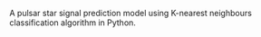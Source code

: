 A pulsar star signal prediction model using K-nearest neighbours classification algorithm in Python.
